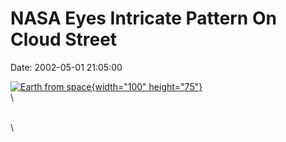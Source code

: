 NASA Eyes Intricate Pattern On Cloud Street
===========================================

Date: 2002-05-01 21:05:00

[![Earth from
space](http://www.jpl.nasa.gov/images/earth/global_climate_change-browse.jpg){width="100"
height="75"}](http://www.jpl.nasa.gov/news/&rn=news.xml&rst=6438)\
\

\
\
